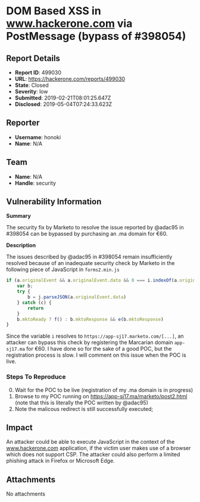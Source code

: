 # DOM Based XSS in www.hackerone.com via PostMessage (bypass of #398054)

## Report Details
- **Report ID**: 499030
- **URL**: https://hackerone.com/reports/499030
- **State**: Closed
- **Severity**: low
- **Submitted**: 2019-02-21T08:01:25.647Z
- **Disclosed**: 2019-05-04T07:24:33.623Z

## Reporter
- **Username**: honoki
- **Name**: N/A

## Team
- **Name**: N/A
- **Handle**: security

## Vulnerability Information
**Summary**

The security fix by Marketo to resolve the issue reported by @adac95 in #398054 can be bypassed by purchasing an .ma domain for €60.

**Description**

The issues described by @adac95 in #398054 remain insufficiently resolved because of an inadequate security check by Marketo in the following piece of JavaScript in `forms2.min.js`
```javascript
if (a.originalEvent && a.originalEvent.data && 0 === i.indexOf(a.originalEvent.origin)) {
    var b;
    try {
        b = j.parseJSON(a.originalEvent.data)
    } catch (c) {
        return
    }
    b.mktoReady ? f() : b.mktoResponse && e(b.mktoResponse)
}
```
Since the variable `i` resolves to `https://app-sj17.marketo.com/[...]`, an attacker can bypass this check by registering the Marcarian domain `app-sj17.ma` for €60. I have done so for the sake of a good POC,  but the registration process is slow. I will comment on this issue when the POC is live.

### Steps To Reproduce

0. Wait for the POC to be live (registration of my .ma domain is in progress)
1. Browse to my POC running on https://app-sj17.ma/marketo/post2.html (note that this is literally the POC written by @adac95)
2. Note the malicous redirect is still successfully executed;

## Impact

An attacker could be able to execute JavaScript in the context of the www.hackerone.com application, if the victim user makes use of a browser which does not support CSP. The attacker could also perform a limited phishing attack in Firefox or Microsoft Edge.

## Attachments
No attachments
